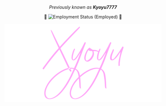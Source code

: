 <p align="center">
  <i>
    Previously known as <b>Kyoyu7777</b>
  </i>
</p>

<p align="center">
  🎉
    <img src="https://img.shields.io/badge/Employment_Status-Employed-purple.png" alt="Employment Status (Employed)" />
  🎉
</p>

<p align="center">
  <img src="https://github.com/Kyoyu7777/Kyoyu7777/raw/master/xyoyu-dev-pf-txt.png" alt="Xyoyu" />
</p>
